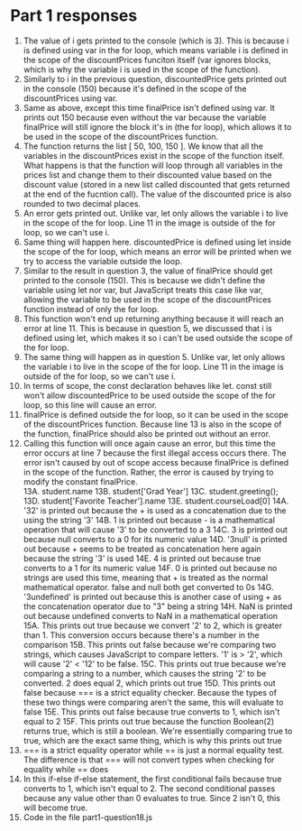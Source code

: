 # Part 1 responses
1. The value of i gets printed to the console (which is 3). This is because i is defined using var in the for loop, which means variable i is defined in the scope of the discountPrices funciton itself (var ignores blocks, which is why the variable i is used in the scope of the function).  
2. Similarly to i in the previous question, discountedPrice gets printed out in the console (150) because it's defined in the scope of the discountPrices using var.    
3. Same as above, except this time finalPrice isn't defined using var. It prints out 150 because even without the var because the variable finalPrice will still ignore the block it's in (the for loop), which allows it to be used in the scope of the discountPrices function.  
4. The function returns the list [ 50, 100, 150 ]. We know that all the variables in the discountPrices exist in the scope of the function itself. What happens is that the function will loop through all variables in the prices list and change them to their discounted value based on the discount value (stored in a new list called discounted that gets returned at the end of the fucntion call). The value of the discounted price is also rounded to two decimal places.  
5. An error gets printed out. Unlike var, let only allows the variable i to live in the scope of the for loop. Line 11 in the image is outside of the for loop, so we can't use i.    
6. Same thing will happen here. discountedPrice is defined using let inside the scope of the for loop, which means an error will be printed when we try to access the variable outside the loop.  
7. Similar to the result in question 3, the value of finalPrice should get printed to the console (150). This is because we didn't define the variable using let nor var, but JavaScript treats this case like var, allowing the variable to be used in the scope of the discountPrices function instead of only the for loop.  
8. This function won't end up returning anything because it will reach an error at line 11. This is because in question 5, we discussed that i is defined using let, which makes it so i can't be used outside the scope of the for loop.  
9. The same thing will happen as in question 5. Unlike var, let only allows the variable i to live in the scope of the for loop. Line 11 in the image is outside of the for loop, so we can't use i.   
10. In terms of scope, the const declaration behaves like let. const still won't allow discountedPrice to be used outside the scope of the for loop, so this line will cause an error.  
11. finalPrice is defined outside the for loop, so it can be used in the scope of the discountPrices function. Because line 13 is also in the scope of the function, finalPrice should also be printed out without an error.  
12. Calling this function will once again cause an error, but this time the error occurs at line 7 because the first illegal access occurs there. The error isn't caused by out of scope access because finalPrice is defined in the scope of the function. Rather, the error is caused by trying to modify the constant finalPrice.  
13A. student.name
13B. student['Grad Year']
13C. student.greeting();
13D. student['Favorite Teacher'].name
13E. student.courseLoad[0]
14A. '32' is printed out because the + is used as a concatenation due to the using the string '3'
14B. 1 is printed out because - is a mathematical operation that will cause '3' to be converted to a 3
14C. 3 is printed out because null converts to a 0 for its numeric value
14D. '3null' is printed out because + seems to be treated as concatenation here again because the string '3' is used
14E. 4 is printed out because true converts to a 1 for its numeric value
14F. 0 is printed out because no strings are used this time, meaning that + is treated as the normal mathematical operator. false and null both get converted to 0s
14G. '3undefined' is printed out because this is another case of using + as the concatenation operator due to "3" being a string
14H. NaN is printed out because undefined converts to NaN in a mathematical operation
15A. This prints out true because we convert '2' to 2, which is greater than 1. This conversion occurs because there's a number in the comparison
15B. This prints out false because we're comparing two strings, which causes JavaScript to compare letters. '1' is > '2', which will cause '2' < '12' to be false.
15C. This prints out true because we're comparing a string to a number, which causes the string '2' to be converted. 2 does equal 2, which prints out true
15D. This prints out false because === is a strict equality checker. Because the types of these two things were comparing aren't the same, this will evaluate to false
15E. This prints out false because true converts to 1, which isn't equal to 2
15F. This prints out true because the function Boolean(2) returns true, which is still a boolean. We're essentially comparing true to true, which are the exact same thing, which is why this prints out true
16. === is a strict equality operator while == is just a normal equality test. The difference is that === will not convert types when checking for equality while == does
17. In this if-else if-else statement, the first conditional fails because true converts to 1, which isn't equal to 2. The second conditional passes because any value other than 0 evaluates to true. Since 2 isn't 0, this will become true.
18. Code in the file part1-question18.js
